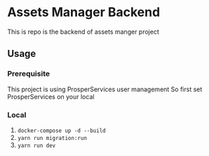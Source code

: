 # Assets Manager Backend

This is repo is the backend of assets manger project

## Usage

### Prerequisite

This project is using ProsperServices user management
So first set ProsperServices on your local

### Local

1. `docker-compose up -d --build`
2. `yarn run migration:run`
3. `yarn run dev`
